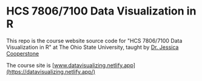 # HCS 7806/7100 Data Visualization in R
This repo is the course website source code for "HCS 7806/7100 Data Visualization in R" at The Ohio State University, taught by [Dr. Jessica Cooperstone](https://www.cooperstonelab.com/)

The course site is [www.datavisualizing.netlify.app](https://datavisualizing.netlify.app/)
